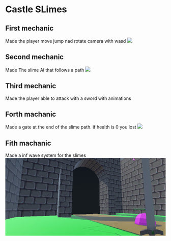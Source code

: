 # Castle SLimes

## First mechanic
Made the player move jump nad rotate camera with wasd
![](Player.gif)

## Second mechanic
Made The slime Ai that follows a path
![](Slimes.gif)

## Third mechanic
Made the player able to attack with a sword with animations
## Forth machanic
Made a gate at the end of the slime path. if health is 0 you lost
![](Slimes-attack.gif)

## Fith machanic
Made a inf wave system for the slimes
![](Slimes-end.gif)
